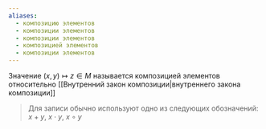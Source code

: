 ```yaml
---
aliases:
  - композицию элементов
  - композиции элементов
  - композиции элементов
  - композицией элементов
  - композиции элементов
---
```

Значение $(x, y) \longmapsto z \in M$ называется композицией элементов относительно [[Внутренний закон композиции|внутреннего закона композиции]]
> Для записи обычно используют одно из следующих обозначений: $x + y$, $x \cdot y$, $x\circ y$